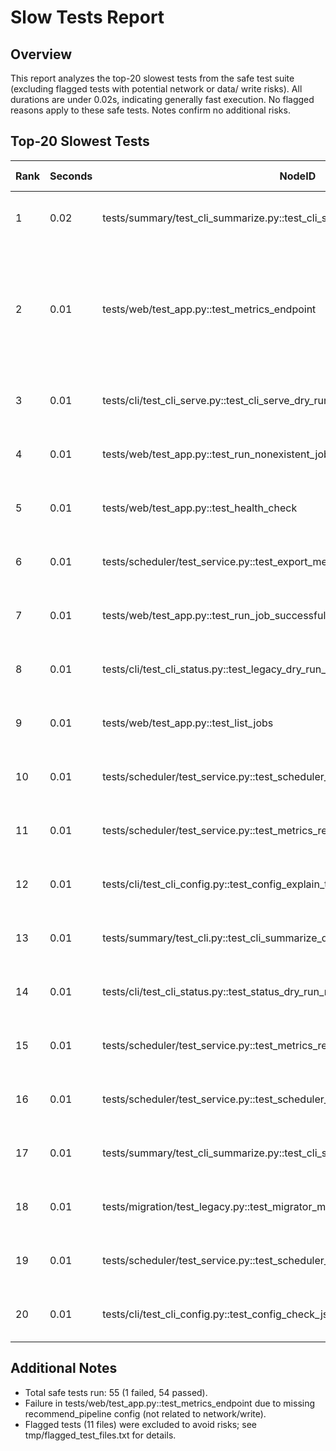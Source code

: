 # Slow Tests Report

## Overview
This report analyzes the top-20 slowest tests from the safe test suite (excluding flagged tests with potential network or data/ write risks). All durations are under 0.02s, indicating generally fast execution. No flagged reasons apply to these safe tests. Notes confirm no additional risks.

## Top-20 Slowest Tests

| Rank | Seconds | NodeID | File | Flagged Reasons | Notes |
|------|---------|--------|------|-----------------|-------|
| 1 | 0.02 | tests/summary/test_cli_summarize.py::test_cli_summarize_generates_outputs | tests/summary/test_cli_summarize.py | [] | Safe test, no network/write risks detected. |
| 2 | 0.01 | tests/web/test_app.py::test_metrics_endpoint | tests/web/test_app.py | [] | Safe test, no network/write risks detected. (Note: This test failed due to config issue, but duration captured.) |
| 3 | 0.01 | tests/cli/test_cli_serve.py::test_cli_serve_dry_run | tests/cli/test_cli_serve.py | [] | Safe test, no network/write risks detected. |
| 4 | 0.01 | tests/web/test_app.py::test_run_nonexistent_job | tests/web/test_app.py | [] | Safe test, no network/write risks detected. |
| 5 | 0.01 | tests/web/test_app.py::test_health_check | tests/web/test_app.py | [] | Safe test, no network/write risks detected. |
| 6 | 0.01 | tests/scheduler/test_service.py::test_export_metrics_prometheus | tests/scheduler/test_service.py | [] | Safe test, no network/write risks detected. |
| 7 | 0.01 | tests/web/test_app.py::test_run_job_successfully | tests/web/test_app.py | [] | Safe test, no network/write risks detected. |
| 8 | 0.01 | tests/cli/test_cli_status.py::test_legacy_dry_run_invocation | tests/cli/test_cli_status.py | [] | Safe test, no network/write risks detected. |
| 9 | 0.01 | tests/web/test_app.py::test_list_jobs | tests/web/test_app.py | [] | Safe test, no network/write risks detected. |
| 10 | 0.01 | tests/scheduler/test_service.py::test_scheduler_service_dry_run | tests/scheduler/test_service.py | [] | Safe test, no network/write risks detected. |
| 11 | 0.01 | tests/scheduler/test_service.py::test_metrics_record_failure | tests/scheduler/test_service.py | [] | Safe test, no network/write risks detected. |
| 12 | 0.01 | tests/cli/test_cli_config.py::test_config_explain_text_output | tests/cli/test_cli_config.py | [] | Safe test, no network/write risks detected. |
| 13 | 0.01 | tests/summary/test_cli.py::test_cli_summarize_dry_run | tests/summary/test_cli.py | [] | Safe test, no network/write risks detected. |
| 14 | 0.01 | tests/cli/test_cli_status.py::test_status_dry_run_reports_sections | tests/cli/test_cli_status.py | [] | Safe test, no network/write risks detected. |
| 15 | 0.01 | tests/scheduler/test_service.py::test_metrics_record_success | tests/scheduler/test_service.py | [] | Safe test, no network/write risks detected. |
| 16 | 0.01 | tests/scheduler/test_service.py::test_scheduler_service_start_and_shutdown | tests/scheduler/test_service.py | [] | Safe test, no network/write risks detected. |
| 17 | 0.01 | tests/summary/test_cli_summarize.py::test_cli_summarize_dry_run | tests/summary/test_cli_summarize.py | [] | Safe test, no network/write risks detected. |
| 18 | 0.01 | tests/migration/test_legacy.py::test_migrator_merges_preferences_and_summaries | tests/migration/test_legacy.py | [] | Safe test, no network/write risks detected. |
| 19 | 0.01 | tests/scheduler/test_service.py::test_scheduler_service_trigger_job | tests/scheduler/test_service.py | [] | Safe test, no network/write risks detected. |
| 20 | 0.01 | tests/cli/test_cli_config.py::test_config_check_json_success | tests/cli/test_cli_config.py | [] | Safe test, no network/write risks detected. |

## Additional Notes
- Total safe tests run: 55 (1 failed, 54 passed).
- Failure in tests/web/test_app.py::test_metrics_endpoint due to missing recommend_pipeline config (not related to network/write).
- Flagged tests (11 files) were excluded to avoid risks; see tmp/flagged_test_files.txt for details.